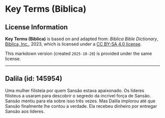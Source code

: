 # Key Terms (Biblica)

## License Information

**Key Terms (Biblica)** is based on and adapted from: _Biblica Bible Dictionary_, [Biblica, Inc.](https://www.biblica.com/), 2023, which is licensed under a [CC BY-SA 4.0 license](https://creativecommons.org/licenses/by-sa/4.0/legalcode.en).

This markdown version (created `2025-10-20`) is provided under the same license.



--------------------------------

## Dalila (id: 145954)

Uma mulher filisteia por quem Sansão estava apaixonado. Os líderes filisteus a usaram para descobrir o segredo da incrível força de Sansão. Sansão mentiu para ela sobre isso três vezes. Mas Dalila implorou até que Sansão finalmente lhe contou a verdade. Ela recebeu dinheiro por entregar Sansão aos líderes.


